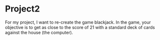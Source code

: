 # Project2
For my project, I want to re-create the game blackjack. In the game, your objective is to get as close to the score of 21 with a standard deck of cards against the house (the computer).

